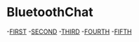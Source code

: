 # BluetoothChat
-[FIRST](https://github.com/anshumansekhar/BluetoothChat/blob/master/first.md)
-[SECOND](https://github.com/anshumansekhar/BluetoothChat/blob/master/Second.md)
-[THIRD](https://github.com/anshumansekhar/BluetoothChat/blob/master/Third.md)
-[FOURTH]()
-[FIFTH]()
